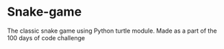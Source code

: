 # Snake-game
The classic snake game using Python turtle module.
Made as a part of the 100 days of code challenge

